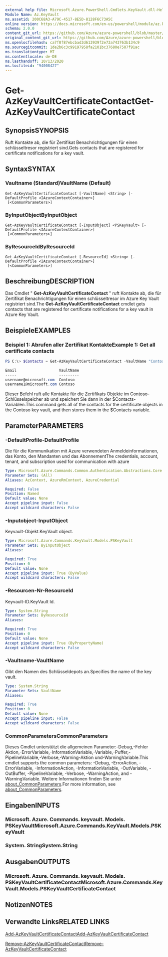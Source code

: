 ```yaml
---
external help file: Microsoft.Azure.PowerShell.Cmdlets.KeyVault.dll-Help.xml
Module Name: Az.KeyVault
ms.assetid: 200C68A3-A79C-4517-8E5D-8128F6C73A5C
online version: https://docs.microsoft.com/en-us/powershell/module/az.keyvault/get-azkeyvaultcertificatecontact
schema: 2.0.0
content_git_url: https://github.com/Azure/azure-powershell/blob/master/src/KeyVault/KeyVault/help/Get-AzKeyVaultCertificateContact.md
original_content_git_url: https://github.com/Azure/azure-powershell/blob/master/src/KeyVault/KeyVault/help/Get-AzKeyVaultCertificateContact.md
ms.openlocfilehash: ca7f0f87ebcbad3d613939f2e73a743763b134c9
ms.sourcegitcommit: 1de2b6c3c99197958fa2101bc37680e7507f91ac
ms.translationtype: MT
ms.contentlocale: de-DE
ms.lasthandoff: 10/13/2020
ms.locfileid: "94008427"
---
```

# <span data-ttu-id="91b2d-101">Get-AzKeyVaultCertificateContact</span><span class="sxs-lookup"><span data-stu-id="91b2d-101">Get-AzKeyVaultCertificateContact</span></span>

## <span data-ttu-id="91b2d-102">Synopsis</span><span class="sxs-lookup"><span data-stu-id="91b2d-102">SYNOPSIS</span></span>
<span data-ttu-id="91b2d-103">Ruft Kontakte ab, die für Zertifikat Benachrichtigungen für einen schlüsseltresor registriert sind.</span><span class="sxs-lookup"><span data-stu-id="91b2d-103">Gets contacts that are registered for certificate notifications for a key vault.</span></span>

## <span data-ttu-id="91b2d-104">Syntax</span><span class="sxs-lookup"><span data-stu-id="91b2d-104">SYNTAX</span></span>

### <span data-ttu-id="91b2d-105">Vaultname (Standard)</span><span class="sxs-lookup"><span data-stu-id="91b2d-105">VaultName (Default)</span></span>
```
Get-AzKeyVaultCertificateContact [-VaultName] <String> [-DefaultProfile <IAzureContextContainer>]
 [<CommonParameters>]
```

### <span data-ttu-id="91b2d-106">ByInputObject</span><span class="sxs-lookup"><span data-stu-id="91b2d-106">ByInputObject</span></span>
```
Get-AzKeyVaultCertificateContact [-InputObject] <PSKeyVault> [-DefaultProfile <IAzureContextContainer>]
 [<CommonParameters>]
```

### <span data-ttu-id="91b2d-107">ByResourceId</span><span class="sxs-lookup"><span data-stu-id="91b2d-107">ByResourceId</span></span>
```
Get-AzKeyVaultCertificateContact [-ResourceId] <String> [-DefaultProfile <IAzureContextContainer>]
 [<CommonParameters>]
```

## <span data-ttu-id="91b2d-108">Beschreibung</span><span class="sxs-lookup"><span data-stu-id="91b2d-108">DESCRIPTION</span></span>
<span data-ttu-id="91b2d-109">Das Cmdlet " **Get-AzKeyVaultCertificateContact** " ruft Kontakte ab, die für Zertifikat Benachrichtigungen für einen schlüsseltresor im Azure Key Vault registriert sind.</span><span class="sxs-lookup"><span data-stu-id="91b2d-109">The **Get-AzKeyVaultCertificateContact** cmdlet gets contacts that are registered for certificate notifications for a key vault in Azure Key Vault.</span></span>

## <span data-ttu-id="91b2d-110">Beispiele</span><span class="sxs-lookup"><span data-stu-id="91b2d-110">EXAMPLES</span></span>

### <span data-ttu-id="91b2d-111">Beispiel 1: Abrufen aller Zertifikat Kontakte</span><span class="sxs-lookup"><span data-stu-id="91b2d-111">Example 1: Get all certificate contacts</span></span>
```powershell
PS C:\> $Contacts = Get-AzKeyVaultCertificateContact -VaultName "Contoso"

Email                   VaultName
-----                   ---------
username@microsoft.com  Contoso
username1@microsoft.com Contoso
```

<span data-ttu-id="91b2d-112">Dieser Befehl ruft alle Kontakte für die Zertifikats Objekte im Contoso-Schlüsselspeicher ab und speichert Sie dann in der $Contacts-Variablen.</span><span class="sxs-lookup"><span data-stu-id="91b2d-112">This command gets all of the contacts for the certificate objects in the Contoso key vault, and then stores them in the $Contacts variable.</span></span>

## <span data-ttu-id="91b2d-113">Parameter</span><span class="sxs-lookup"><span data-stu-id="91b2d-113">PARAMETERS</span></span>

### <span data-ttu-id="91b2d-114">-DefaultProfile</span><span class="sxs-lookup"><span data-stu-id="91b2d-114">-DefaultProfile</span></span>
<span data-ttu-id="91b2d-115">Die für die Kommunikation mit Azure verwendeten Anmeldeinformationen, das Konto, den Mandanten und das Abonnement</span><span class="sxs-lookup"><span data-stu-id="91b2d-115">The credentials, account, tenant, and subscription used for communication with azure</span></span>

```yaml
Type: Microsoft.Azure.Commands.Common.Authentication.Abstractions.Core.IAzureContextContainer
Parameter Sets: (All)
Aliases: AzContext, AzureRmContext, AzureCredential

Required: False
Position: Named
Default value: None
Accept pipeline input: False
Accept wildcard characters: False
```

### <span data-ttu-id="91b2d-116">-Inputobject</span><span class="sxs-lookup"><span data-stu-id="91b2d-116">-InputObject</span></span>
<span data-ttu-id="91b2d-117">Keyvault-Objekt.</span><span class="sxs-lookup"><span data-stu-id="91b2d-117">KeyVault object.</span></span>

```yaml
Type: Microsoft.Azure.Commands.KeyVault.Models.PSKeyVault
Parameter Sets: ByInputObject
Aliases:

Required: True
Position: 0
Default value: None
Accept pipeline input: True (ByValue)
Accept wildcard characters: False
```

### <span data-ttu-id="91b2d-118">-Resourcen-Nr</span><span class="sxs-lookup"><span data-stu-id="91b2d-118">-ResourceId</span></span>
<span data-ttu-id="91b2d-119">Keyvault-ID.</span><span class="sxs-lookup"><span data-stu-id="91b2d-119">KeyVault Id.</span></span>

```yaml
Type: System.String
Parameter Sets: ByResourceId
Aliases:

Required: True
Position: 0
Default value: None
Accept pipeline input: True (ByPropertyName)
Accept wildcard characters: False
```

### <span data-ttu-id="91b2d-120">-Vaultname</span><span class="sxs-lookup"><span data-stu-id="91b2d-120">-VaultName</span></span>
<span data-ttu-id="91b2d-121">Gibt den Namen des Schlüsseldepots an.</span><span class="sxs-lookup"><span data-stu-id="91b2d-121">Specifies the name of the key vault.</span></span>

```yaml
Type: System.String
Parameter Sets: VaultName
Aliases:

Required: True
Position: 0
Default value: None
Accept pipeline input: False
Accept wildcard characters: False
```

### <span data-ttu-id="91b2d-122">CommonParameters</span><span class="sxs-lookup"><span data-stu-id="91b2d-122">CommonParameters</span></span>
<span data-ttu-id="91b2d-123">Dieses Cmdlet unterstützt die allgemeinen Parameter:-Debug,-Fehler Aktion,-ErrorVariable,-InformationVariable,-Variable,-Puffer,-PipelineVariable,-Verbose,-Warning-Aktion und-WarningVariable.</span><span class="sxs-lookup"><span data-stu-id="91b2d-123">This cmdlet supports the common parameters: -Debug, -ErrorAction, -ErrorVariable, -InformationAction, -InformationVariable, -OutVariable, -OutBuffer, -PipelineVariable, -Verbose, -WarningAction, and -WarningVariable.</span></span> <span data-ttu-id="91b2d-124">Weitere Informationen finden Sie unter [about_CommonParameters](http://go.microsoft.com/fwlink/?LinkID=113216).</span><span class="sxs-lookup"><span data-stu-id="91b2d-124">For more information, see [about_CommonParameters](http://go.microsoft.com/fwlink/?LinkID=113216).</span></span>

## <span data-ttu-id="91b2d-125">Eingaben</span><span class="sxs-lookup"><span data-stu-id="91b2d-125">INPUTS</span></span>

### <span data-ttu-id="91b2d-126">Microsoft. Azure. Commands. keyvault. Models. PSKeyVault</span><span class="sxs-lookup"><span data-stu-id="91b2d-126">Microsoft.Azure.Commands.KeyVault.Models.PSKeyVault</span></span>

### <span data-ttu-id="91b2d-127">System. String</span><span class="sxs-lookup"><span data-stu-id="91b2d-127">System.String</span></span>

## <span data-ttu-id="91b2d-128">Ausgaben</span><span class="sxs-lookup"><span data-stu-id="91b2d-128">OUTPUTS</span></span>

### <span data-ttu-id="91b2d-129">Microsoft. Azure. Commands. keyvault. Models. PSKeyVaultCertificateContact</span><span class="sxs-lookup"><span data-stu-id="91b2d-129">Microsoft.Azure.Commands.KeyVault.Models.PSKeyVaultCertificateContact</span></span>

## <span data-ttu-id="91b2d-130">Notizen</span><span class="sxs-lookup"><span data-stu-id="91b2d-130">NOTES</span></span>

## <span data-ttu-id="91b2d-131">Verwandte Links</span><span class="sxs-lookup"><span data-stu-id="91b2d-131">RELATED LINKS</span></span>

[<span data-ttu-id="91b2d-132">Add-AzKeyVaultCertificateContact</span><span class="sxs-lookup"><span data-stu-id="91b2d-132">Add-AzKeyVaultCertificateContact</span></span>](./Add-AzKeyVaultCertificateContact.md)

[<span data-ttu-id="91b2d-133">Remove-AzKeyVaultCertificateContact</span><span class="sxs-lookup"><span data-stu-id="91b2d-133">Remove-AzKeyVaultCertificateContact</span></span>](./Remove-AzKeyVaultCertificateContact.md)

